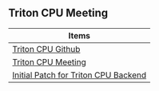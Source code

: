 
## Triton CPU Meeting

| Items |
|------|
| [Triton CPU Github](https://github.com/triton-lang/triton-cpu) |
| [Triton CPU Meeting](https://docs.google.com/document/d/1IvQKnQQUIKHDInoNCTSaDLNLDMO7Sy5vpiHAt8xb6NI/edit#heading=h.hhevn0icya3z) |
| [Initial Patch for Triton CPU Backend](https://github.com/gfvvz/triton-cpu/commit/9b60018bbcc0260842de6f553e570cdd4b22db29) |
